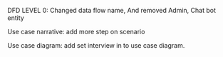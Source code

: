 DFD LEVEL 0: Changed data flow name, And removed Admin, Chat bot entity

Use case narrative: add more step on scenario

Use case diagram: add set interview in to use case diagram.

